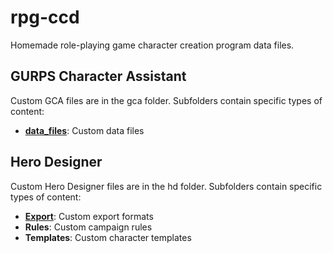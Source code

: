 # rpg-ccd
Homemade role-playing game character creation program data files.

## GURPS Character Assistant
Custom GCA files are in the gca folder.  Subfolders contain specific types of content:
- [**data_files**](gca/data_files): Custom data files

## Hero Designer
Custom Hero Designer files are in the hd folder.  Subfolders contain specific types of content:
- [**Export**](hd/Export): Custom export formats
- **Rules**: Custom campaign rules
- **Templates**: Custom character templates

